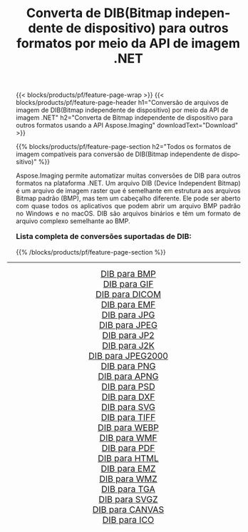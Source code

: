 ﻿---
title: Converta de DIB(Bitmap independente de dispositivo) para outros formatos por meio da API de imagem .NET 
weight: 3920
url: /pt/net/conversion/from/dib/ 
lang: pt
langdirlevel: 2
locales: zh-hans,ja,it,ru,de,es,fr,nl,id,lt,pl,pt,vi,tr,ko,zh-hant,ar,hi,th,sv,cs,uk,he
description: Usando Aspose.Imaging você pode facilmente converter de DIB(Bitmap independente de dispositivo) para outros formatos
---

{{< blocks/products/pf/feature-page-wrap >}}
{{< blocks/products/pf/feature-page-header h1="Conversão de arquivos de imagem de DIB(Bitmap independente de dispositivo) por meio da API de imagem .NET" h2="Converta de Bitmap independente de dispositivo para outros formatos usando a API Aspose.Imaging" downloadText="Download" >}}


{{% blocks/products/pf/feature-page-section  h2="Todos os formatos de imagem compatíveis para conversão de DIB(Bitmap independente de dispositivo)" %}}
<p align=justify>Aspose.Imaging permite automatizar muitas conversões de DIB para outros formatos na plataforma .NET. Um arquivo DIB (Device Independent Bitmap) é um arquivo de imagem raster que é semelhante em estrutura aos arquivos Bitmap padrão (BMP), mas tem um cabeçalho diferente. Ele pode ser aberto com quase todos os aplicativos que podem abrir um arquivo BMP padrão no Windows e no macOS. DIB são arquivos binários e têm um formato de arquivo complexo semelhante ao BMP.</p>
<h3 style="margin-top:16px;">
Lista completa de conversões suportadas de DIB:
</h3>
{{% /blocks/products/pf/feature-page-section %}}
<div class="container-fluid productfamilypage bg-gray">
    <div class="convertypes bg-gray agp-content section">
        <div class="container">
		<hr style="margin-left:-20px;"/>
		<div class="row other-converters" style="gap: 10px;font-size: 19px;text-align:center;">
		    <div class='col-md-3 other-converter remove-lp remove-rp'><a href="/imaging/pt/net/conversion/dib-to-bmp/" style="padding:15px;">DIB para BMP</a></div><div class='col-md-3 other-converter remove-lp remove-rp'><a href="/imaging/pt/net/conversion/dib-to-gif/" style="padding:15px;">DIB para GIF</a></div><div class='col-md-3 other-converter remove-lp remove-rp'><a href="/imaging/pt/net/conversion/dib-to-dicom/" style="padding:15px;">DIB para DICOM</a></div><div class='col-md-3 other-converter remove-lp remove-rp'><a href="/imaging/pt/net/conversion/dib-to-emf/" style="padding:15px;">DIB para EMF</a></div><div class='col-md-3 other-converter remove-lp remove-rp'><a href="/imaging/pt/net/conversion/dib-to-jpg/" style="padding:15px;">DIB para JPG</a></div><div class='col-md-3 other-converter remove-lp remove-rp'><a href="/imaging/pt/net/conversion/dib-to-jpeg/" style="padding:15px;">DIB para JPEG</a></div><div class='col-md-3 other-converter remove-lp remove-rp'><a href="/imaging/pt/net/conversion/dib-to-jp2/" style="padding:15px;">DIB para JP2</a></div><div class='col-md-3 other-converter remove-lp remove-rp'><a href="/imaging/pt/net/conversion/dib-to-j2k/" style="padding:15px;">DIB para J2K</a></div><div class='col-md-3 other-converter remove-lp remove-rp'><a href="/imaging/pt/net/conversion/dib-to-jpeg2000/" style="padding:15px;">DIB para JPEG2000</a></div><div class='col-md-3 other-converter remove-lp remove-rp'><a href="/imaging/pt/net/conversion/dib-to-png/" style="padding:15px;">DIB para PNG</a></div><div class='col-md-3 other-converter remove-lp remove-rp'><a href="/imaging/pt/net/conversion/dib-to-apng/" style="padding:15px;">DIB para APNG</a></div><div class='col-md-3 other-converter remove-lp remove-rp'><a href="/imaging/pt/net/conversion/dib-to-psd/" style="padding:15px;">DIB para PSD</a></div><div class='col-md-3 other-converter remove-lp remove-rp'><a href="/imaging/pt/net/conversion/dib-to-dxf/" style="padding:15px;">DIB para DXF</a></div><div class='col-md-3 other-converter remove-lp remove-rp'><a href="/imaging/pt/net/conversion/dib-to-svg/" style="padding:15px;">DIB para SVG</a></div><div class='col-md-3 other-converter remove-lp remove-rp'><a href="/imaging/pt/net/conversion/dib-to-tiff/" style="padding:15px;">DIB para TIFF</a></div><div class='col-md-3 other-converter remove-lp remove-rp'><a href="/imaging/pt/net/conversion/dib-to-webp/" style="padding:15px;">DIB para WEBP</a></div><div class='col-md-3 other-converter remove-lp remove-rp'><a href="/imaging/pt/net/conversion/dib-to-wmf/" style="padding:15px;">DIB para WMF</a></div><div class='col-md-3 other-converter remove-lp remove-rp'><a href="/imaging/pt/net/conversion/dib-to-pdf/" style="padding:15px;">DIB para PDF</a></div><div class='col-md-3 other-converter remove-lp remove-rp'><a href="/imaging/pt/net/conversion/dib-to-html/" style="padding:15px;">DIB para HTML</a></div><div class='col-md-3 other-converter remove-lp remove-rp'><a href="/imaging/pt/net/conversion/dib-to-emz/" style="padding:15px;">DIB para EMZ</a></div><div class='col-md-3 other-converter remove-lp remove-rp'><a href="/imaging/pt/net/conversion/dib-to-wmz/" style="padding:15px;">DIB para WMZ</a></div><div class='col-md-3 other-converter remove-lp remove-rp'><a href="/imaging/pt/net/conversion/dib-to-tga/" style="padding:15px;">DIB para TGA</a></div><div class='col-md-3 other-converter remove-lp remove-rp'><a href="/imaging/pt/net/conversion/dib-to-svgz/" style="padding:15px;">DIB para SVGZ</a></div><div class='col-md-3 other-converter remove-lp remove-rp'><a href="/imaging/pt/net/conversion/dib-to-canvas/" style="padding:15px;">DIB para CANVAS</a></div><div class='col-md-3 other-converter remove-lp remove-rp'><a href="/imaging/pt/net/conversion/dib-to-ico/" style="padding:15px;">DIB para ICO</a></div>
                </div>
        </div>
    </div>
</div>
<br/>

